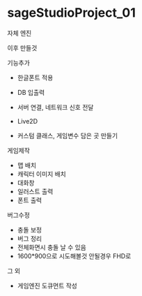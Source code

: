 ﻿# sageStudioProject_01

자체 엔진

이후 만들것

기능추가
 - 한글폰트 적용
 - DB 입출력
 - 서버 연결, 네트워크 신호 전달
 - Live2D 

 - 커스텀 클래스, 게임변수 담은 곳 만들기
 
게임제작
 - 맵 배치
 - 캐릭터 이미지 배치
 - 대화창
 - 일러스트 출력
 - 폰트 출력

버그수정
 - 충돌 보정
 - 버그 정리
 - 전체화면시 충돌 날 수 있음
 - 1600*900으로 시도해볼것 안될경우 FHD로

그 외
 - 게임엔진 도큐먼트 작성
